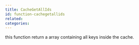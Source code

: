 ```yaml
---
title: CacheGetAllIds
id: function-cachegetallids
related:
categories:
---
```


this function return a array containing all keys inside the cache.